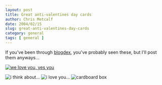 ```yaml
--- 
layout: post
title: Great anti-valentines day cards
author: Chris Metcalf
date: 2004/02/15
slug: great-anti-valentines-day-cards
category: general
tags: [ general ]
---
```


<p>If you've been through <a href="http://blogdex.net">blogdex</a>, you've probably seen these, but I'll post them anyways...</p><p>


<a href="http://www.youyesyou.com/welove/index.html"><img src="/uploads/bear.jpg" alt="we love you, yes you" /></a></p>


<!--more-->


<img src="/uploads//train2.jpg" alt="i think about..." />


<img src="/uploads//platonic.jpg" alt="i love you..." />


<img src="/uploads//cardboard.jpg" alt="cardboard box" />
